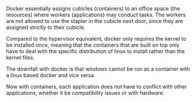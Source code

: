 Docker essentially assigns cubicles (containers) to an office space (the resources) where workers (applications) may conduct tasks. 
The workers are not allowed to use the stapler in the cubicle next door, since they are assigned strictly to their cubicle.

Compared to the hypervisor equivalent, docker only requires the kernel to be installed once, meaning that the containers that are built on top only have to deal with the specific distribution of linux to install rather than the kernel files. 

The downfall with docker is that windows cannot be run as a container with a linux based docker and vice versa.

Now with containers, each application does not have to conflict with other applications, whether it be compatibility issues or with hardware.

